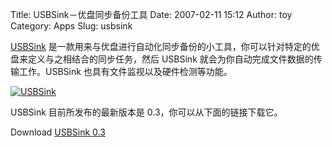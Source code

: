 Title: USBSink－优盘同步备份工具
Date: 2007-02-11 15:12
Author: toy
Category: Apps
Slug: usbsink

[USBSink](http://usbsink.sourceforge.net/)
是一款用来与优盘进行自动化同步备份的小工具，你可以针对特定的优盘来定义与之相结合的同步任务，然后
USBSink 就会为你自动完成文件数据的传输工作。USBSink
也具有文件监视以及硬件检测等功能。

[![USBSink](http://i.linuxtoy.org/i/2007/02/usbsink_s.jpg)](http://i.linuxtoy.org/i/2007/02/usbsink.jpg)

USBSink 目前所发布的最新版本是 0.3，你可以从下面的链接下载它。

Download [USBSink
0.3](http://sourceforge.net/project/showfiles.php?group_id=141363)
